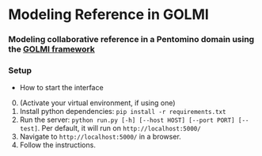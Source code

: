 # Modeling Reference in GOLMI
### Modeling collaborative reference in a Pentomino domain using the [GOLMI framework](https://github.com/clp-research/golmi)

### Setup

* How to start the interface

0. (Activate your virtual environment, if using one)
1. Install python dependencies: `pip install -r requirements.txt`
2. Run the server: `python run.py [-h] [--host HOST] [--port PORT] [--test]`. Per default, it will run on `http://localhost:5000/`
3. Navigate to  `http://localhost:5000/` in a browser. 
4. Follow the instructions.